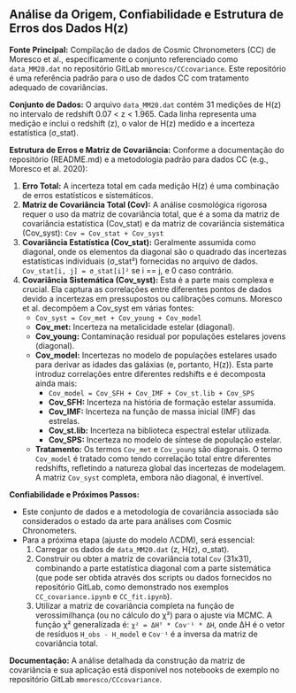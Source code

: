 ## Análise da Origem, Confiabilidade e Estrutura de Erros dos Dados H(z)

**Fonte Principal:** Compilação de dados de Cosmic Chronometers (CC) de Moresco et al., especificamente o conjunto referenciado como `data_MM20.dat` no repositório GitLab `mmoresco/CCcovariance`. Este repositório é uma referência padrão para o uso de dados CC com tratamento adequado de covariâncias.

**Conjunto de Dados:** O arquivo `data_MM20.dat` contém 31 medições de H(z) no intervalo de redshift 0.07 < z < 1.965. Cada linha representa uma medição e inclui o redshift (z), o valor de H(z) medido e a incerteza estatística (σ_stat).

**Estrutura de Erros e Matriz de Covariância:**
Conforme a documentação do repositório (README.md) e a metodologia padrão para dados CC (e.g., Moresco et al. 2020):

1.  **Erro Total:** A incerteza total em cada medição H(z) é uma combinação de erros estatísticos e sistemáticos.
2.  **Matriz de Covariância Total (Cov):** A análise cosmológica rigorosa requer o uso da matriz de covariância total, que é a soma da matriz de covariância estatística (Cov_stat) e da matriz de covariância sistemática (Cov_syst):
    `Cov = Cov_stat + Cov_syst`
3.  **Covariância Estatística (Cov_stat):** Geralmente assumida como diagonal, onde os elementos da diagonal são o quadrado das incertezas estatísticas individuais (σ_stat²) fornecidas no arquivo de dados.
    `Cov_stat[i, j] = σ_stat[i]²` se i == j, e 0 caso contrário.
4.  **Covariância Sistemática (Cov_syst):** Esta é a parte mais complexa e crucial. Ela captura as correlações entre diferentes pontos de dados devido a incertezas em pressupostos ou calibrações comuns. Moresco et al. decompõem a Cov_syst em várias fontes:
    *   `Cov_syst = Cov_met + Cov_young + Cov_model`
    *   **Cov_met:** Incerteza na metalicidade estelar (diagonal).
    *   **Cov_young:** Contaminação residual por populações estelares jovens (diagonal).
    *   **Cov_model:** Incertezas no modelo de populações estelares usado para derivar as idades das galáxias (e, portanto, H(z)). Esta parte introduz correlações entre diferentes redshifts e é decomposta ainda mais:
        *   `Cov_model = Cov_SFH + Cov_IMF + Cov_st.lib + Cov_SPS`
        *   **Cov_SFH:** Incerteza na história de formação estelar assumida.
        *   **Cov_IMF:** Incerteza na função de massa inicial (IMF) das estrelas.
        *   **Cov_st.lib:** Incerteza na biblioteca espectral estelar utilizada.
        *   **Cov_SPS:** Incerteza no modelo de síntese de população estelar.
    *   **Tratamento:** Os termos `Cov_met` e `Cov_young` são diagonais. O termo `Cov_model` é tratado como tendo correlação total entre diferentes redshifts, refletindo a natureza global das incertezas de modelagem. A matriz `Cov_syst` completa, embora não diagonal, é invertível.

**Confiabilidade e Próximos Passos:**
*   Este conjunto de dados e a metodologia de covariância associada são considerados o estado da arte para análises com Cosmic Chronometers.
*   Para a próxima etapa (ajuste do modelo ΛCDM), será essencial:
    1.  Carregar os dados de `data_MM20.dat` (z, H(z), σ_stat).
    2.  Construir ou obter a matriz de covariância total `Cov` (31x31), combinando a parte estatística diagonal com a parte sistemática (que pode ser obtida através dos scripts ou dados fornecidos no repositório GitLab, como demonstrado nos exemplos `CC_covariance.ipynb` e `CC_fit.ipynb`).
    3.  Utilizar a matriz de covariância completa na função de verossimilhança (ou no cálculo do χ²) para o ajuste via MCMC. A função χ² generalizada é: `χ² = ΔHᵀ * Cov⁻¹ * ΔH`, onde ΔH é o vetor de resíduos `H_obs - H_model` e `Cov⁻¹` é a inversa da matriz de covariância total.

**Documentação:** A análise detalhada da construção da matriz de covariância e sua aplicação está disponível nos notebooks de exemplo no repositório GitLab `mmoresco/CCcovariance`.

